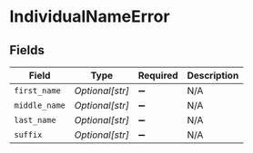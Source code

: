# IndividualNameError


## Fields

| Field              | Type               | Required           | Description        |
| ------------------ | ------------------ | ------------------ | ------------------ |
| `first_name`       | *Optional[str]*    | :heavy_minus_sign: | N/A                |
| `middle_name`      | *Optional[str]*    | :heavy_minus_sign: | N/A                |
| `last_name`        | *Optional[str]*    | :heavy_minus_sign: | N/A                |
| `suffix`           | *Optional[str]*    | :heavy_minus_sign: | N/A                |